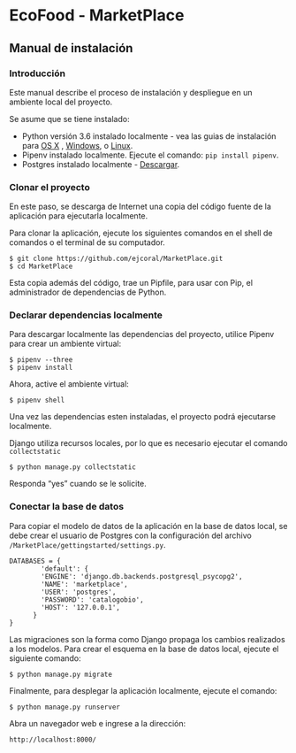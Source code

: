 # EcoFood - MarketPlace

## Manual de instalación

### Introducción

Este manual describe el proceso de instalación y despliegue en un ambiente local del proyecto.

Se asume que se tiene instalado:

* Python versión 3.6 instalado localmente - vea las guias de instalación para [OS X](http://docs.python-guide.org/en/latest/starting/install3/osx/) , [Windows](http://docs.python-guide.org/en/latest/starting/install3/win/), o [Linux](http://docs.python-guide.org/en/latest/starting/install3/linux/).
* Pipenv instalado localmente. Ejecute el comando: `pip install pipenv`.
* Postgres instalado localmente - [Descargar](https://www.postgresql.org/download/).

### Clonar el proyecto

En este paso, se descarga de Internet una copia del código fuente de la aplicación para ejecutarla localmente.

Para clonar la aplicación, ejecute los siguientes comandos en el shell de comandos o el terminal de su computador.

```engine='sh'
$ git clone https://github.com/ejcoral/MarketPlace.git
$ cd MarketPlace
```
Esta copia además del código, trae un Pipfile, para usar con Pip, el administrador de dependencias de Python.

### Declarar dependencias localmente

Para descargar localmente las dependencias del proyecto, utilice Pipenv para crear un ambiente virtual:
```engine='sh'
$ pipenv --three
$ pipenv install
```
Ahora, active el ambiente virtual:
```engine='sh'
$ pipenv shell
```
Una vez las dependencias esten instaladas, el proyecto podrá ejecutarse localmente.

Django utiliza recursos locales, por lo que es necesario ejecutar el comando `collectstatic`
```engine='sh'
$ python manage.py collectstatic
```
Responda “yes” cuando se le solicite.

### Conectar la base de datos

Para copiar el modelo de datos de la aplicación en la base de datos local, se debe crear el usuario de Postgres con la configuración del archivo `/MarketPlace/gettingstarted/settings.py`.
```
DATABASES = {
        'default': {
        'ENGINE': 'django.db.backends.postgresql_psycopg2',
        'NAME': 'marketplace',
        'USER': 'postgres',
        'PASSWORD': 'catalogobio',
        'HOST': '127.0.0.1',
      }
}
```
Las migraciones son la forma como Django propaga los cambios realizados a los modelos. Para crear el esquema en la base de datos local, ejecute el siguiente comando:
```engine='sh'
$ python manage.py migrate
```

Finalmente, para desplegar la aplicación localmente, ejecute el comando:
```engine='sh'
$ python manage.py runserver
```

Abra un navegador web e ingrese a la dirección:

`http://localhost:8000/`
